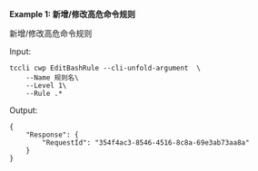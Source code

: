 **Example 1: 新增/修改高危命令规则**

新增/修改高危命令规则

Input: 

```
tccli cwp EditBashRule --cli-unfold-argument  \
    --Name 规则名\
    --Level 1\
    --Rule .*
```

Output: 
```
{
    "Response": {
        "RequestId": "354f4ac3-8546-4516-8c8a-69e3ab73aa8a"
    }
}
```


